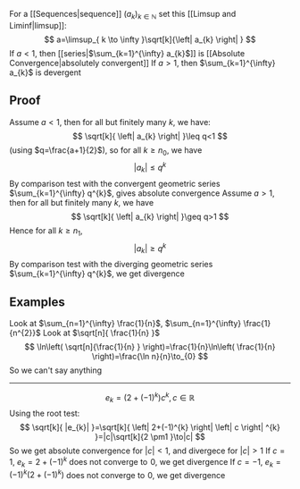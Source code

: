 For a [[Sequences|sequence]] $(a_{k})_{k\in\mathbb{N}}$ set this [[Limsup and Liminf|limsup]]:
$$
a=\limsup_{ k \to \infty }\sqrt[k]{\left| a_{k} \right|   } 
$$
If $a<1$, then [[series|$\sum_{k=1}^{\infty} a_{k}$]] is [[Absolute Convergence|absolutely convergent]]
If $a>1$, then $\sum_{k=1}^{\infty} a_{k}$ is devergent
## Proof
Assume $a<1$, then for all but finitely many $k$, we have:
$$
\sqrt[k]{ \left| a_{k} \right|  }\leq q<1
$$
(using $q=\frac{a+1}{2}$), so for all $k\geq n_{0}$, we have
$$
\left| a_{k} \right| \leq q^{k}
$$
By comparison test with the convergent geometric series $\sum_{k=1}^{\infty} q^{k}$, gives absolute convergence
Assume $a>1$, then for all but finitely many $k$, we have
$$
\sqrt[k]{ \left| a_{k} \right|  }\geq q>1
$$
Hence for all $k\geq n_{1}$, 
$$
\left| a_{k} \right| \geq q^{k}
$$
By comparison test with the diverging geometric series $\sum_{k=1}^{\infty} q^{k}$, we get divergence
## Examples
Look at $\sum_{n=1}^{\infty} \frac{1}{n}$, $\sum_{n=1}^{\infty} \frac{1}{n^{2}}$
Look at $\sqrt[n]{ \frac{1}{n} }$
$$
\ln\left( \sqrt[n]{\frac{1}{n}  } \right)=\frac{1}{n}\ln\left( \frac{1}{n} \right)=\frac{\ln n}{n}\to_{0}
$$
So we can't say anything
___
$$
e_{k}=(2+(-1)^{k})c^{k},c\in \mathbb{R}
$$
Using the root test:
$$
\sqrt[k]{ |e_{k}| }=\sqrt[k]{ \left| 2+(-1)^{k} \right| \left| c \right| ^{k} }=|c|\sqrt[k]{2 \pm1  }\to|c|
$$
So we get absolute convergence for $|c|<1$, and divergece for $|c|>1$
 If $c=1$, $e_{k}=2+(-1)^{k}$ does not converge to $\hspace{0pt}0$, we get divergence
 If $c=-1$, $e_{k}=(-1)^{k}(2+(-1)^{k})$ does not converge to $\hspace{0pt}0$, we get divergence